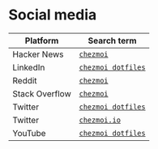 # Social media

| Platform       | Search term                                                                                                                |
| -------------- | -------------------------------------------------------------------------------------------------------------------------- |
| Hacker News    | [`chezmoi`](https://hn.algolia.com/?dateRange=all&page=0&prefix=false&query=chezmoi&sort=byDate&type=comment)              |
| LinkedIn       | [`chezmoi dotfiles`](https://www.linkedin.com/search/results/all/?keywords=chezmoi%20dotfiles&origin=GLOBAL_SEARCH_HEADER) |
| Reddit         | [`chezmoi`](https://www.reddit.com/search/?q=chezmoi&sort=new)                                                             |
| Stack Overflow | [`chezmoi`](https://stackoverflow.com/questions/tagged/chezmoi)
| Twitter        | [`chezmoi dotfiles`](https://twitter.com/search?q=chezmoi%20dotfiles&f=live)                                               |
| Twitter        | [`chezmoi.io`](https://twitter.com/search?q=chezmoi.io&f=live)                                                             |
| YouTube        | [`chezmoi dotfiles`](https://www.youtube.com/results?search_query=chezmoi+dotfiles)                                        |
